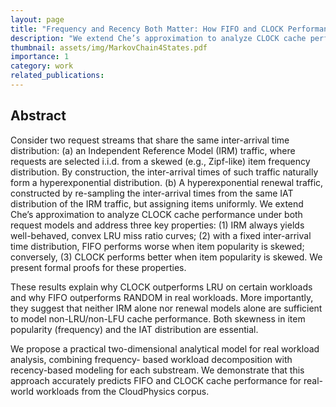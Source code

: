 ```yaml
---
layout: page
title: "Frequency and Recency Both Matter: How FIFO and CLOCK Performance Respond to Popularity Skewness"
description: "We extend Che’s approximation to analyze CLOCK cache performance under both IRM and Hyperexponential Renewal request models and address three key properties: (1) IRM always yields well-behaved, convex LRU miss ratio curves; (2) with a fixed inter-arrival time distribution, FIFO performs worse when item popularity is skewed; conversely, (3) CLOCK performs better when item popularity is skewed. We present formal proofs for these properties." 
thumbnail: assets/img/MarkovChain4States.pdf
importance: 1
category: work
related_publications: 
---
```


## Abstract
Consider two request streams that share the same inter-arrival time distribution: (a) an Independent Reference Model (IRM) traffic, where requests are selected i.i.d. from a skewed (e.g., Zipf-like) item frequency distribution. By construction, the inter-arrival times of such traffic naturally form a hyperexponential distribution. (b) A hyperexponential renewal traffic, constructed by re-sampling the inter-arrival times from the same IAT distribution of the IRM traffic, but assigning items uniformly.
We extend Che’s approximation to analyze CLOCK cache performance under both request models and address three key properties: (1) IRM always yields well-behaved, convex LRU miss ratio curves; (2) with a fixed inter-arrival time distribution, FIFO performs worse when item popularity is skewed; conversely, (3) CLOCK performs better when item popularity is skewed. We present formal proofs for these properties.

These results explain why CLOCK outperforms LRU on certain workloads and why FIFO outperforms RANDOM in real workloads. More importantly, they suggest that neither IRM alone nor renewal models alone are sufficient to model non-LRU/non-LFU cache performance. Both skewness in item popularity (frequency) and the IAT distribution are essential.

We propose a practical two-dimensional analytical model for real workload analysis, combining frequency- based workload decomposition with recency-based modeling for each substream. We demonstrate that this approach accurately predicts FIFO and CLOCK cache performance for real-world workloads from the CloudPhysics corpus.